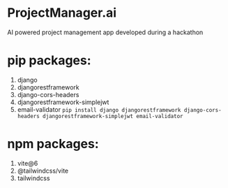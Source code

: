 # ProjectManager.ai
AI powered project management app developed during a hackathon

# pip packages:
1. django
2. djangorestframework
3. django-cors-headers
4. djangorestframework-simplejwt
5. email-validator
```pip install django djangorestframework django-cors-headers djangorestframework-simplejwt email-validator```

# npm packages:
1. vite@6 
2. @tailwindcss/vite 
3. tailwindcss